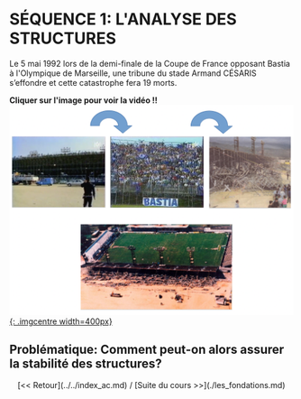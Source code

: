# SÉQUENCE 1: L'ANALYSE DES STRUCTURES

Le 5 mai 1992 lors de la demi-finale de la Coupe de France opposant Bastia à l'Olympique de Marseille, une tribune du stade Armand CÉSARIS s’effondre et cette catastrophe fera 19 morts.


__Cliquer sur l'image pour voir la vidéo !!__  
[![steps_furiani](./images/steps_furiani.png){: .imgcentre width=400px}](./videos/Lancement.mp4 "Les dégâts de Furiani")


## __Problématique:__ Comment peut-on alors assurer la stabilité des structures?

<center>[<< Retour](../../index_ac.md) / [Suite du cours >>](./les_fondations.md)</center>